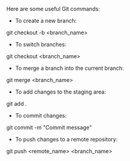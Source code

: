 Here are some useful Git commands:

- To create a new branch:

git checkout -b <branch_name>



- To switch branches:

git checkout <branch_name>



- To merge a branch into the current branch:

git merge <branch_name>



- To add changes to the staging area:

git add .



- To commit changes:

git commit -m "Commit message"


- To push changes to a remote repository:

git push <remote_name> <branch_name>